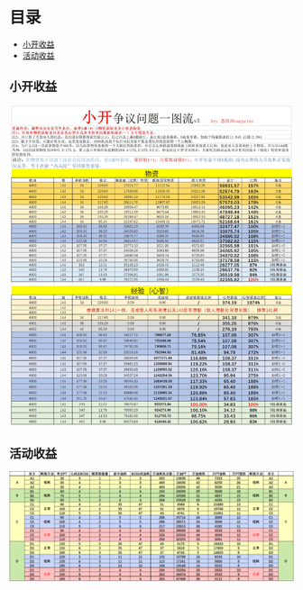 # 目录
* [小开收益](#小开收益)
* [活动收益](#活动收益)

## 小开收益
![SmallKaiIncomeV3.jpg](./Assets/SmallKaiIncomeV3.jpg)

## 活动收益
![EventIncome.png](./Assets/EventIncome.png)